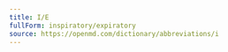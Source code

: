 ```yaml
---
title: I/E
fullForm: inspiratory/expiratory
source: https://openmd.com/dictionary/abbreviations/i
---
```

